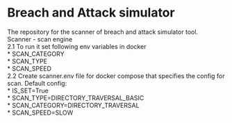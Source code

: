 # Breach and Attack simulator  
The repository for the scanner of breach and attack simulator tool.       
Scanner - scan engine    
    2.1 To run it set following env variables in docker    
        * SCAN_CATEGORY    
        * SCAN_TYPE    
        * SCAN_SPEED      
    2.2 Create scanner.env file for docker compose that specifies the config for scan. Default config:  
        * IS_SET=True     
        * SCAN_TYPE=DIRECTORY_TRAVERSAL_BASIC    
        * SCAN_CATEGORY=DIRECTORY_TRAVERSAL    
        * SCAN_SPEED=SLOW    
